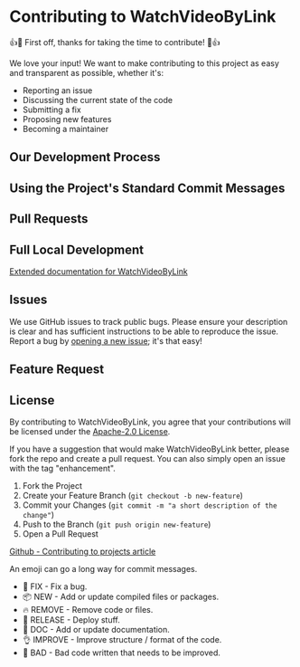 # Contributing to WatchVideoByLink
👍🎉 First off, thanks for taking the time to contribute! 🎉👍

We love your input! We want to make contributing to this project as easy and transparent as possible, whether it's:
- Reporting an issue
- Discussing the current state of the code
- Submitting a fix
- Proposing new features
- Becoming a maintainer

## Our Development Process

## Using the Project's Standard Commit Messages

## Pull Requests

## Full Local Development
[Extended documentation for WatchVideoByLink](https://github.com/MohamedBakoush/WatchVideoByLink/wiki/Install-WatchVideoByLink)

## Issues

We use GitHub issues to track public bugs. Please ensure your description is clear and has sufficient instructions to be able to reproduce the issue. Report a bug by [opening a new issue](https://github.com/MohamedBakoush/WatchVideoByLink/issues); it's that easy!

## Feature Request

## License

By contributing to WatchVideoByLink, you agree that your contributions will be licensed under the [Apache-2.0 License](LICENSE).



If you have a suggestion that would make WatchVideoByLink better, please fork the repo and create a pull request. You can also simply open an issue with the tag "enhancement".

1. Fork the Project
2. Create your Feature Branch (`git checkout -b new-feature`)
3. Commit your Changes (`git commit -m "a short description of the change"`)
4. Push to the Branch (`git push origin new-feature`)
5. Open a Pull Request
    
[Github - Contributing to projects article](https://docs.github.com/en/get-started/quickstart/contributing-to-projects) 

An emoji can go a long way for commit messages.

- 🐛 FIX - Fix a bug.
- 📦 NEW - Add or update compiled files or packages.
- 🔥 REMOVE - Remove code or files.
- 🚀 RELEASE - Deploy stuff.
- 📖 DOC - Add or update documentation.
- 👌 IMPROVE - Improve structure / format of the code.
- 💩 BAD - Bad code written that needs to be improved.
